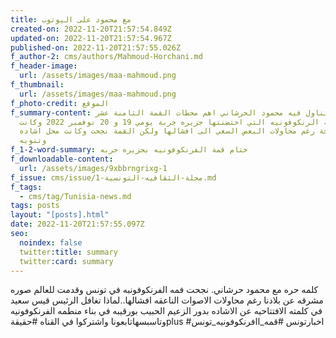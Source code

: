 ```yaml
---
title: مع محمود على اليوتوب
created-on: 2022-11-20T21:57:54.849Z
updated-on: 2022-11-20T21:57:54.967Z
published-on: 2022-11-20T21:57:55.026Z
f_author-2: cms/authors/Mahmoud-Horchani.md
f_header-image:
  url: /assets/images/maa-mahmoud.png
f_thumbnail:
  url: /assets/images/maa-mahmoud.png
f_photo-credit: الموقع
f_summary-content: فيديو يتناول فيه محمود الحرشاني اهم محطات القمة الثامنة عشر
  لمنظمة الرنكوفونيه التي احتضنتها جزيره جربة يومي 19 و 20 نوفمبر 2022 وكانت
  دورة ناجحة رغم محاولات البعض السعي الى افشالها ولكن القمة نجحت وكانت محل اشاده
  وتنويه
f_1-2-word-summary: ختام قمة الفرنكوفونيه بجزيره جربه
f_downloadable-content:
  url: /assets/images/9xbbrngrixg-1
f_issue: cms/issue/مجلة-الثقافيه-التونسية-1.md
f_tags:
  - cms/tag/Tunisia-news.md
tags: posts
layout: "[posts].html"
date: 2022-11-20T21:57:55.097Z
seo:
  noindex: false
  twitter:title: summary
  twitter:card: summary
---
```

كلمه حره مع محمود حرشاني. نجحت فمه الفرنكوفونبه في تونس وقدمت للعالم صوره مشرقه عن بلادنا رغم محاولات الاصوات الناعقه افشالها..لماذا تغافل الرئيس قيس سعيد في كلمته الافتتاحيه عن الاشاده بدور الزعيم الحبيب بورقيبه في بناء منطمه الفرنكوفونيه وتاسبسهاتابعونا واشتركوا في القناه #حقيقةplus #اخبارتونس #قمه_اافرنكوفونيه_تونس